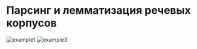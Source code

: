 # Парсинг и лемматизация речевых корпусов

![example1](https://user-images.githubusercontent.com/46486971/164705112-c748a622-e13c-469c-b7a8-6d27b976993a.png)
![example3](https://user-images.githubusercontent.com/46486971/164705176-231fe362-43b6-4628-a77b-664081cb53f2.png)
